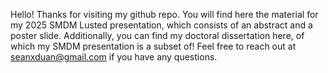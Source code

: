 Hello! Thanks for visiting my github repo. You will find here the material for my 2025 SMDM Lusted presentation, which consists of an abstract and a poster slide. Additionally, you can find my doctoral dissertation here, of which my SMDM presentation is a subset of! Feel free to reach out at seanxduan@gmail.com if you have any questions.
